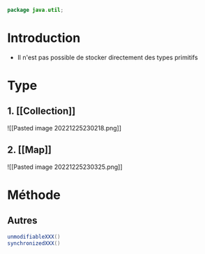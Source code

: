 
``` Java
package java.util;
```

# Introduction

- Il n'est pas possible de stocker directement des types primitifs

# Type

## 1. [[Collection]]

![[Pasted image 20221225230218.png]]

## 2. [[Map]]

![[Pasted image 20221225230325.png]]

# Méthode

## Autres

```java
unmodifiableXXX()
synchronizedXXX()
```
